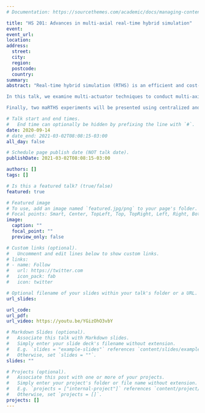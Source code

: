 ```yaml
---
# Documentation: https://sourcethemes.com/academic/docs/managing-content/

title: "HS 201: Advances in multi-axial real-time hybrid simulation"
event:
event_url:
location:
address:
  street:
  city:
  region:
  postcode:
  country:
summary:
abstract: "Real-time hybrid simulation (RTHS) is an efficient and cost-effective experimental testing technique for performance evaluation of structural systems subjected to dynamic loading (e.g., wind and earthquakes) and with rate-dependent components. When structural components are subjected to multi-axial loading, multiple actuators are essential to impose realistic boundary conditions over the physical specimens in the laboratory. However, this loading assembly will exhibit significant dynamic actuator coupling and suffer from synchronization errors and potential instabilities during the test execution.

In this talk, we examine multi-actuator techniques to conduct multi-axial RTHS (or maRTHS), focusing on revealing the latest breakthroughs and current challenges. In particular, we explain the framework for three-dimensional testing, including advanced topics in multi-input, multi-output (MIMO) modeling of dynamic systems, multi-actuator control, nonlinear kinematics, and force measurements.

Finally, two maRTHS experiments will be presented using centralized and decentralized multivariate control approaches for dynamic compensation. This webinar is part of the series, Hybrid Simulation 201, being organized by the Multi-hazard Engineering Collaboratory on Hybrid Simulation [MECHS] virtual community (see: https://mechs.designsafe-ci.org)."

# Talk start and end times.
#   End time can optionally be hidden by prefixing the line with `#`.
date: 2020-09-14
# date_end: 2021-03-02T08:08:15-03:00
all_day: false

# Schedule page publish date (NOT talk date).
publishDate: 2021-03-02T08:08:15-03:00

authors: []
tags: []

# Is this a featured talk? (true/false)
featured: true

# Featured image
# To use, add an image named `featured.jpg/png` to your page's folder. 
# Focal points: Smart, Center, TopLeft, Top, TopRight, Left, Right, BottomLeft, Bottom, BottomRight.
image:
  caption: ""
  focal_point: ""
  preview_only: false

# Custom links (optional).
#   Uncomment and edit lines below to show custom links.
# links:
# - name: Follow
#   url: https://twitter.com
#   icon_pack: fab
#   icon: twitter

# Optional filename of your slides within your talk's folder or a URL.
url_slides:

url_code:
url_pdf:
url_video: https://youtu.be/YGizOhO3vbY

# Markdown Slides (optional).
#   Associate this talk with Markdown slides.
#   Simply enter your slide deck's filename without extension.
#   E.g. `slides = "example-slides"` references `content/slides/example-slides.md`.
#   Otherwise, set `slides = ""`.
slides: ""

# Projects (optional).
#   Associate this post with one or more of your projects.
#   Simply enter your project's folder or file name without extension.
#   E.g. `projects = ["internal-project"]` references `content/project/deep-learning/index.md`.
#   Otherwise, set `projects = []`.
projects: []
---
```

